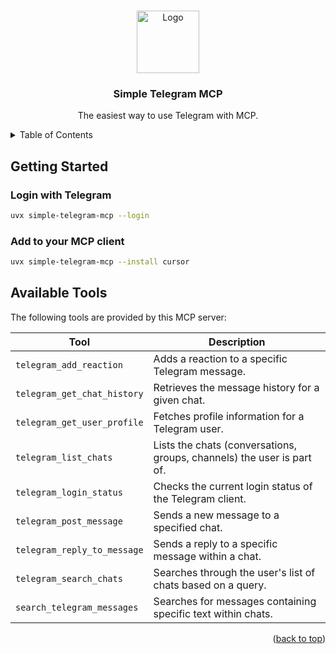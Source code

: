 <a id="readme-top"></a>

<!-- PROJECT LOGO -->
<br />
<div align="center">
  <a href="https://github.com/elyase/simple-telegram-mcp"> 
    <img src="logo.png" alt="Logo" width="100" height="100">
  </a>

  <h3 align="center">Simple Telegram MCP</h3>

  <p align="center">
    The easiest way to use Telegram with MCP.
    <br />
  </p>
</div>

<!-- TABLE OF CONTENTS -->
<details>
  <summary>Table of Contents</summary>
  <ol>
    <li><a href="#getting-started">Getting Started</a></li>
    <li><a href="#available-tools">Available Tools</a></li>
  </ol>
</details>

<!-- GETTING STARTED -->
## Getting Started

### Login with Telegram

```bash
uvx simple-telegram-mcp --login
```

### Add to your MCP client

```bash
uvx simple-telegram-mcp --install cursor
```

<!-- AVAILABLE TOOLS -->
## Available Tools

The following tools are provided by this MCP server:

| Tool                           | Description                                                                 |
| ------------------------------ | --------------------------------------------------------------------------- |
| `telegram_add_reaction`        | Adds a reaction to a specific Telegram message.                             |
| `telegram_get_chat_history`    | Retrieves the message history for a given chat.                             |
| `telegram_get_user_profile`    | Fetches profile information for a Telegram user.                            |
| `telegram_list_chats`          | Lists the chats (conversations, groups, channels) the user is part of.      |
| `telegram_login_status`        | Checks the current login status of the Telegram client.                     |
| `telegram_post_message`        | Sends a new message to a specified chat.                                    |
| `telegram_reply_to_message`    | Sends a reply to a specific message within a chat.                          |
| `telegram_search_chats`        | Searches through the user's list of chats based on a query.                 |
| `search_telegram_messages`     | Searches for messages containing specific text within chats.                |

<p align="right">(<a href="#readme-top">back to top</a>)</p>
